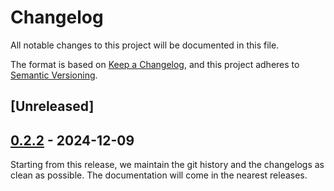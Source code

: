 # Changelog

All notable changes to this project will be documented in this file.

The format is based on [Keep a Changelog](https://keepachangelog.com/en/1.0.0/),
and this project adheres to [Semantic Versioning](https://semver.org/spec/v2.0.0.html).

## [Unreleased]

## [0.2.2] - 2024-12-09

Starting from this release, we maintain the git history and the changelogs as clean as possible. The documentation will come in the nearest releases.

[0.2.2]: https://github.com/pimalaya/imap-client/releases/tag/v0.2.2

